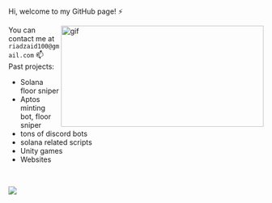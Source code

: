 Hi, welcome to my GitHub page! ⚡<br><p><img align="right" alt="gif" src="https://media.tenor.com/CeiYlOyw55oAAAAi/pokemon-pixel-art.gif" width="400" height="200" /></p>
You can contact me at `riadzaid100@gmail.com` 📫 <br>
Past projects: <br>
- Solana floor sniper
- Aptos minting bot, floor sniper
- tons of discord bots
- solana related scripts
- Unity games
- Websites
<br>
  
![](https://komarev.com/ghpvc/?username=RiadZX)<br/> 
